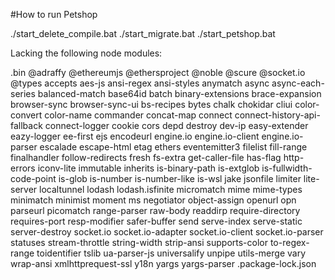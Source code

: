 #How to run Petshop

./start_delete_compile.bat
./start_migrate.bat
./start_petshop.bat

Lacking the following node modules:

.bin
@adraffy
@ethereumjs
@ethersproject
@noble
@scure
@socket.io
@types
accepts
aes-js
ansi-regex
ansi-styles
anymatch
async
async-each-series
balanced-match
base64id
batch
binary-extensions
brace-expansion
browser-sync
browser-sync-ui
bs-recipes
bytes
chalk
chokidar
cliui
color-convert
color-name
commander
concat-map
connect
connect-history-api-fallback
connect-logger
cookie
cors
depd
destroy
dev-ip
easy-extender
eazy-logger
ee-first
ejs
encodeurl
engine.io
engine.io-client
engine.io-parser
escalade
escape-html
etag
ethers
eventemitter3
filelist
fill-range
finalhandler
follow-redirects
fresh
fs-extra
get-caller-file
has-flag
http-errors
iconv-lite
immutable
inherits
is-binary-path
is-extglob
is-fullwidth-code-point
is-glob
is-number
is-number-like
is-wsl
jake
jsonfile
limiter
lite-server
localtunnel
lodash
lodash.isfinite
micromatch
mime
mime-types
minimatch
minimist
moment
ms
negotiator
object-assign
openurl
opn
parseurl
picomatch
range-parser
raw-body
readdirp
require-directory
requires-port
resp-modifier
safer-buffer
send
serve-index
serve-static
server-destroy
socket.io
socket.io-adapter
socket.io-client
socket.io-parser
statuses
stream-throttle
string-width
strip-ansi
supports-color
to-regex-range
toidentifier
tslib
ua-parser-js
universalify
unpipe
utils-merge
vary
wrap-ansi
xmlhttprequest-ssl
y18n
yargs
yargs-parser
.package-lock.json
